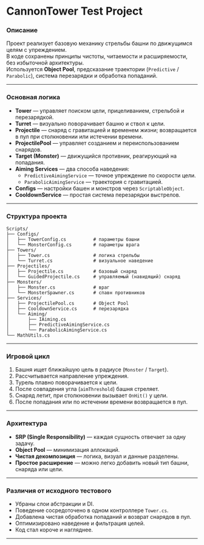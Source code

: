 # CannonTower Test Project

### Описание

Проект реализует базовую механику стрельбы башни по движущимся целям с упреждением.  
В коде сохранены принципы чистоты, читаемости и расширяемости, без избыточной архитектуры.  
Используется **Object Pool**, предсказание траектории (`Predictive` / `Parabolic`), система перезарядки и обработка попаданий.

---

### Основная логика

- **Tower** — управляет поиском цели, прицеливанием, стрельбой и перезарядкой.  
- **Turret** — визуально поворачивает башню и ствол к цели.  
- **Projectile** — снаряд с гравитацией и временем жизни; возвращается в пул при столкновении или истечении времени.  
- **ProjectilePool** — управляет созданием и переиспользованием снарядов.  
- **Target (Monster)** — движущийся противник, реагирующий на попадания.  
- **Aiming Services** — два способа наведения:  
  - `PredictiveAimingService` — точное упреждение по скорости цели.  
  - `ParabolicAimingService` — траектория с гравитацией.  
- **Configs** — настройки башен и монстров через `ScriptableObject`.  
- **CooldownService** — простая система перезарядки выстрелов.

---

### Структура проекта

```
Scripts/
├── Configs/
│   ├── TowerConfig.cs          # параметры башни
│   └── MonsterConfig.cs        # параметры врага
├── Towers/
│   ├── Tower.cs                # логика стрельбы
│   └── Turret.cs               # визуальное наведение
├── Projectiles/
│   ├── Projectile.cs           # базовый снаряд
│   └── GuidedProjectile.cs     # управляемый (навидящий) снаряд
├── Monsters/
│   ├── Monster.cs              # враг
│   └── MonsterSpawner.cs       # спавн противников
├── Services/
│   ├── ProjectilePool.cs       # Object Pool
│   ├── CooldownService.cs      # перезарядка
│   └── Aiming/
│       ├── IAiming.cs
│       ├── PredictiveAimingService.cs
│       └── ParabolicAimingService.cs
└── MathUtils.cs
```

---

### Игровой цикл

1. Башня ищет ближайшую цель в радиусе (`Monster` / `Target`).  
2. Рассчитывается направление упреждения.  
3. Турель плавно поворачивается к цели.  
4. После совпадения угла (`aimThreshold`) башня стреляет.  
5. Снаряд летит, при столкновении вызывает `OnHit()` у цели.  
6. После попадания или по истечении времени возвращается в пул.

---

### Архитектура

- **SRP (Single Responsibility)** — каждая сущность отвечает за одну задачу.  
- **Object Pool** — минимизация аллокаций.  
- **Чистая декомпозиция** — логика, визуал и данные разделены.  
- **Простое расширение** — можно легко добавить новый тип башни, снаряда или цели.

---

### Различия от исходного тестового

- Убраны  слои абстракции и DI.  
- Поведение сосредоточено в одном контроллере `Tower.cs`.  
- Добавлена чистая обработка попаданий и возврат снарядов в пул.  
- Оптимизировано наведение и фильтрация целей.  
- Код стал короче и нагляднее.

---
